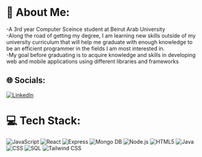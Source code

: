 # 💫 About Me:

<p>-A 3rd year Computer Sceince student at Beirut Arab University <br>
-Along the road of getting my degree, I am learning new skills outside of my university curriculum that will help me graduate with enough knowledge to be an efficient programmer in the fields I am most interested in.<br>
-My goal before graduating is to acquire knowledge and skills in developing web and mobile applications using different libraries and frameworks<br>

## 🌐 Socials:
[![LinkedIn](https://img.shields.io/badge/LinkedIn-%230077B5.svg?logo=linkedin&logoColor=white)](https://www.linkedin.com/in/ahmad-daher-76b547272/) 

# 💻 Tech Stack:
![JavaScript](https://img.shields.io/badge/javascript-%23323330.svg?style=for-the-badge&logo=javascript&logoColor=%23F7DF1E) 
![React](https://img.shields.io/badge/react-%2361DAFB.svg?style=for-the-badge&logo=react&logoColor=%2361DAFB&color=%23223344)
![Express](https://img.shields.io/badge/express-ffffff.svg?style=for-the-badge&logo=express&logoColor=white&color=%2320232A)
![Mongo DB](https://img.shields.io/badge/mongodb-%2347A248.svg?style=for-the-badge&logo=mongodb&logoColor=%2347A248&color=%23685422)
![Node.js](https://img.shields.io/badge/node.js-%23339933.svg?style=for-the-badge&logo=node.js&logoColor=white&color=%23339933)
![HTML5](https://img.shields.io/badge/html5-%23E34F26.svg?style=for-the-badge&logo=html5&logoColor=white)
![Java](https://img.shields.io/badge/java-%23FF5722.svg?style=for-the-badge&logo=java&logoColor=white&color=%23FF5722)
![CSS](https://img.shields.io/badge/CSS-%23264de4.svg?style=for-the-badge&logo=css3&color=%23264de4)
![SQL](https://img.shields.io/badge/sql-%230066CC.svg?style=for-the-badge&logo=sql&logoColor=white&color=%230066CC)
![Tailwind CSS](https://img.shields.io/badge/tailwindcss-%2338B2AC.svg?style=for-the-badge&logo=tailwind-css&logoColor=white&color=%2338B2AC)




